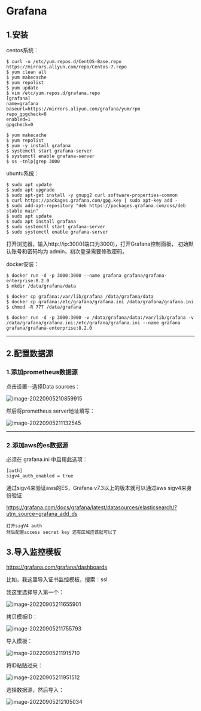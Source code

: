 # Grafana

## 1.安装

centos系统：

```shell
$ curl -o /etc/yum.repos.d/CentOS-Base.repo https://mirrors.aliyun.com/repo/Centos-7.repo
$ yum clean all
$ yum makecache
$ yum repolist
$ yum update
$ vim /etc/yum.repos.d/grafana.repo
[grafana]
name=grafana
baseurl=https://mirrors.aliyun.com/grafana/yum/rpm
repo_gpgcheck=0
enabled=1
gpgcheck=0

$ yum makecache
$ yum repolist
$ yum -y install grafana
$ systemctl start grafana-server
$ systemctl enable grafana-server
$ ss -tnlp|grep 3000
```

ubuntu系统：

```shell
$ sudo apt update
$ sudo apt upgrade
$ sudo apt-get install -y gnupg2 curl software-properties-common
$ curl https://packages.grafana.com/gpg.key | sudo apt-key add -
$ sudo add-apt-repository "deb https://packages.grafana.com/oss/deb stable main"
$ sudo apt update
$ sudo apt install grafana
$ sudo systemctl start grafana-server
$ sudo systemctl enable grafana-server
```

打开浏览器，输入http://ip:3000(端口为3000)，打开Grafana控制面板， 初始默认账号和密码均为 admin，初次登录需要修改密码。



docker安装：

```shell
$ docker run -d -p 3000:3000 --name grafana grafana/grafana-enterprise:8.2.0
$ mkdir /data/grafana/data

$ docker cp grafana:/var/lib/grafana /data/grafana/data
$ docker cp grafana:/etc/grafana/grafana.ini /data/grafana/grafana.ini
$ chmod -R 777 /data/grafana

$ docker run -d -p 3000:3000 -v /data/grafana/data:/var/lib/grafana -v /data/grafana/grafana.ini:/etc/grafana/grafana.ini --name grafana grafana/grafana-enterprise:8.2.0
```

---



## 2.配置数据源

### 1.添加prometheus数据源

点击设置--选择Data sources：

![image-20220905210859915](D:\Tech\linux\System\.assets\image-20220905210859915.png)

然后将prometheus server地址填写：

![image-20220905211132545](D:\Tech\linux\System\.assets\image-20220905211132545.png)

---



### 2.添加aws的es数据源



必须在 grafana.ini 中启用此选项：

```
[auth]
sigv4_auth_enabled = true
```

通过sigv4来验证aws的ES，Grafana v7.3以上的版本就可以通过aws sigv4来身份验证

https://grafana.com/docs/grafana/latest/datasources/elasticsearch/?utm_source=grafana_add_ds

```shell
打开sigV4 auth
然后配置access secret key 还有区域应该就可以了
```



## 3.导入监控模板

https://grafana.com/grafana/dashboards

比如，我这里导入证书监控模板，搜索：ssl

我这里选择导入第一个：

![image-20220905211655901](D:\Tech\linux\System\.assets\image-20220905211655901.png)

拷贝模板ID：

![image-20220905211755793](D:\Tech\linux\System\.assets\image-20220905211755793.png)

导入模板：

![image-20220905211915710](D:\Tech\linux\System\.assets\image-20220905211915710.png)

将ID粘贴过来：

![image-20220905211951512](D:\Tech\linux\System\.assets\image-20220905211951512.png)

选择数据源，然后导入：

![image-20220905212105034](D:\Tech\linux\System\.assets\image-20220905212105034.png)



